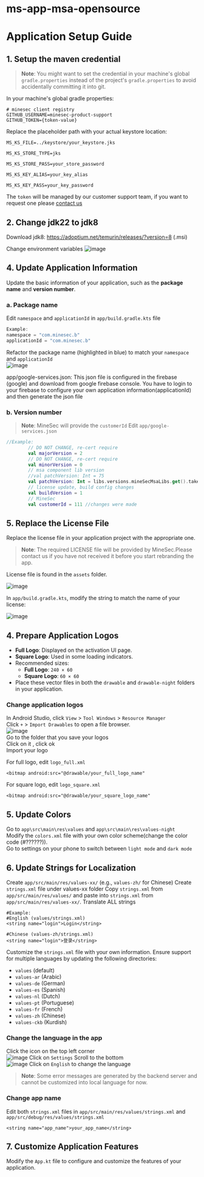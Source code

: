 # ms-app-msa-opensource
# Application Setup Guide

## 1. Setup the maven credential
> **Note**: You might want to set the credential in your machine's global `gradle.properties` instead of the project's `gradle.properties` to avoid accidentally committing it into git.

In your machine's global gradle properties:

```text file="~/.gradle/gradle.properties"
# minesec client registry
GITHUB_USERNAME=minesec-product-support
GITHUB_TOKEN={token-value}
```
Replace the placeholder path with your actual keystore location:
```text file="~/.gradle/gradle.properties"
MS_KS_FILE=../keystore/your_keystore.jks

MS_KS_STORE_TYPE=jks

MS_KS_STORE_PASS=your_store_password

MS_KS_KEY_ALIAS=your_key_alias

MS_KS_KEY_PASS=your_key_password
```
The `token` will be managed by our customer support team, if you want to request one please [contact us](mailto:support@theminesec.com?subject=Request%20for%20registry%20credential)

## 2. Change jdk22 to jdk8
Download jdk8: https://adoptium.net/temurin/releases/?version=8    (.msi)

Change environment variables
![image](https://github.com/user-attachments/assets/552b40b3-4968-47cb-834c-db5b5792e5d2)



## 4. Update Application Information
Update the basic information of your application, such as the **package name** and **version number**.

### a. Package name
Edit `namespace` and `applicationId` in `app/build.gradle.kts` file <br>

```kotlin
Example:
namespace = "com.minesec.b"
applicationId = "com.minesec.b"
```
Refactor the package name (highlighted in blue) to match your `namespace` and `applicationId` <br>
![image](https://github.com/user-attachments/assets/e7553471-be5b-4399-b0f1-31b6e58ed895)<br>

app/google-services.json:
This json file is configured in the firebase (google) and download from google firebase console. You have to login to your firebase to configure your own application information(applicationId) and then generate the json file

### b. Version number
> **Note**: MineSec will provide the `customerId`
Edit  `app/google-services.json` <br>

```kotlin
//Example:
        // DO NOT CHANGE, re-cert require
        val majorVersion = 2
        // DO NOT CHANGE, re-cert require
        val minorVersion = 0
        // msa component lib version
        //val patchVersion: Int = 75
        val patchVersion: Int = libs.versions.mineSecMsaLibs.get().takeLast(3).takeLastWhile { it.isDigit() }.toInt()
        // license update, build config changes
        val buildVersion = 1
        // MineSec
        val customerId = 111 //changes were made
```

## 5. Replace the License File
Replace the license file in your application project with the appropriate one.
> **Note**: The required LICENSE file will be provided by MineSec.Please contact us if you have not received it before you start rebranding the app.

License file is found in the `assets` folder.

![image](https://github.com/user-attachments/assets/085a0128-19ae-4ffb-9ad1-93d87def0744)

In `app/build.gradle.kts`, modify the string to match the name of your license:

![image](https://github.com/user-attachments/assets/6a19bc9e-19f3-4c1a-b7ab-5be86deff6e3)

## 4. Prepare Application Logos
- **Full Logo**: Displayed on the activation UI page.
- **Square Logo**: Used in some loading indicators.
- Recommended sizes:
    - **Full Logo**: `240 × 60`
    - **Square Logo**: `60 × 60`
- Place these vector files in both the `drawable` and `drawable-night` folders in your application.

### Change application logos
In Android Studio, click `View` > `Tool Windows` > `Resource Manager` <br>
Click `+` > `Import Drawables` to open a file browser. <br>
![image](https://github.com/user-attachments/assets/cc2ab0f2-ebaf-4667-b8b7-d1bc11ffdf06)<br>
Go to the folder that you save your logos <br>
Click on it , click ok <br>
Import your logo

For full logo, edit `logo_full.xml`
```
<bitmap android:src="@drawable/your_full_logo_name"
```
For square logo, edit `logo_square.xml`
```
<bitmap android:src="@drawable/your_square_logo_name"
```

## 5. Update Colors
Go to `app\src\main\res\values` and `app\src\main\res\values-night`<br>
Modify the `colors.xml` file with your own color scheme(change the color code (#??????)). <br>
Go to settings on your phone to switch between `light mode` and `dark mode`

## 6. Update Strings for Localization
Create `app/src/main/res/values-xx/` (e.g., `values-zh/` for Chinese) 
Create `strings.xml` file under values-xx folder
Copy `strings.xml` from `app/src/main/res/values/` and paste into `strings.xml` from `app/src/main/res/values-xx/`. 
Translate ALL strings
```
#Example:
#English (values/strings.xml)
<string name="login">Login</string>

#Chinese (values-zh/strings.xml)
<string name="login">登录</string>
```
Customize the `strings.xml` file with your own information. Ensure support for multiple languages by updating the following directories:
- `values` (default)
- `values-ar` (Arabic)
- `values-de` (German)
- `values-es` (Spanish)
- `values-nl` (Dutch)
- `values-pt` (Portuguese)
- `values-fr` (French)
- `values-zh` (Chinese)
- `values-ckb` (Kurdish)

### Change the language in the app
Click the icon on the top left corner<br>![image](https://github.com/user-attachments/assets/401df812-d134-4c79-b6e4-c3ede1658bbc)
Click on `Settings`
Scroll to the bottom<br>![image](https://github.com/user-attachments/assets/82a18e59-af2f-4b91-8452-7ae852983582)
Click on `English` to change the language

> **Note**: Some error messages are generated by the backend server and cannot be customized into local language for now.

### Change app name
Edit both `strings.xml` files in `app/src/main/res/values/strings.xml` and `app/src/debug/res/values/strings.xml` <br>
```
<string name="app_name">your_app_name</string>
```

## 7. Customize Application Features
Modify the `App.kt` file to configure and customize the features of your application.
